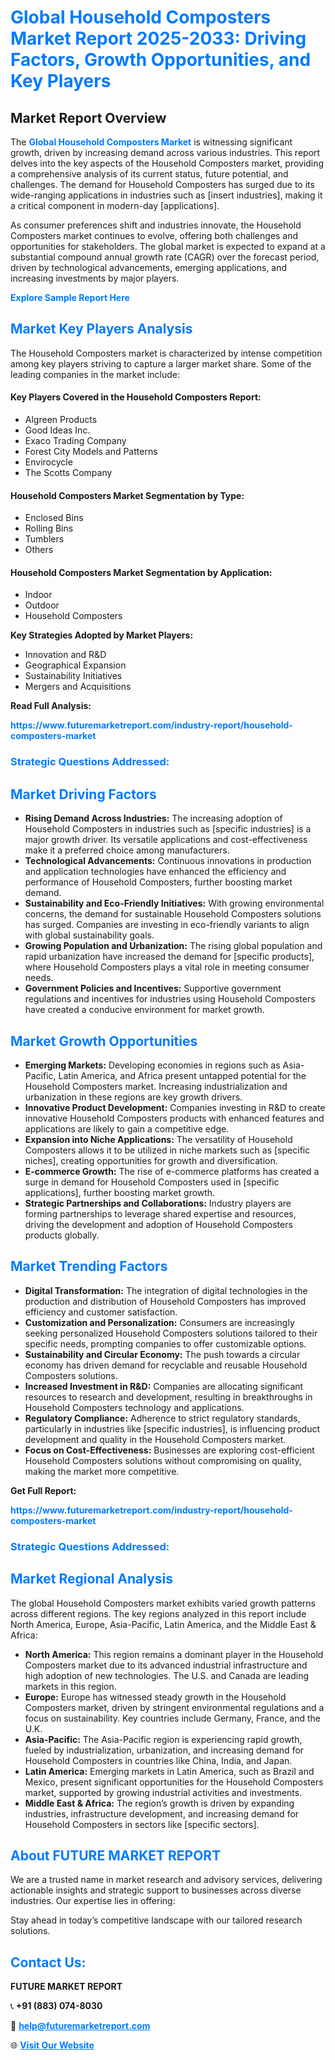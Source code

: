 <h1 style="color: #007BFF;">Global Household Composters Market Report 2025-2033: Driving Factors, Growth Opportunities, and Key Players</h1>

<section id="overview">
<h2>Market Report Overview</h2>
<p>The <a href="https://www.futuremarketreport.com/industry-report/household-composters-market" style="color: #007BFF; text-decoration: none;"><strong>Global Household Composters Market</strong></a> is witnessing significant growth, driven by increasing demand across various industries. This report delves into the key aspects of the Household Composters market, providing a comprehensive analysis of its current status, future potential, and challenges. The demand for Household Composters has surged due to its wide-ranging applications in industries such as [insert industries], making it a critical component in modern-day [applications].</p>
<p>As consumer preferences shift and industries innovate, the Household Composters market continues to evolve, offering both challenges and opportunities for stakeholders. The global market is expected to expand at a substantial compound annual growth rate (CAGR) over the forecast period, driven by technological advancements, emerging applications, and increasing investments by major players.</p>
</section>

<section id="overview">
<p><a href="https://www.futuremarketreport.com/request-sample/reportId=124444" style="color: #007BFF; text-decoration: none;"><strong>Explore Sample Report Here</strong></a></p>
</section>

<section id="key-players">
<h2 style="color: #007BFF;">Market Key Players Analysis</h2>
<p>The Household Composters market is characterized by intense competition among key players striving to capture a larger market share. Some of the leading companies in the market include:</p>
<h4>Key Players Covered in the Household Composters Report:</h4>
<ul><li>Algreen Products</li><li>Good Ideas Inc.</li><li>Exaco Trading Company</li><li>Forest City Models and Patterns</li><li>Envirocycle</li><li>The Scotts Company</li></ul>
<h4>Household Composters Market Segmentation by Type:</h4>
<ul><li>Enclosed Bins</li><li>Rolling Bins</li><li>Tumblers</li><li>Others</li></ul>

<h4>Household Composters Market Segmentation by Application:</h4>
<ul><li>Indoor</li><li>Outdoor</li><li>Household Composters</li></ul>
<p><strong>Key Strategies Adopted by Market Players:</strong></p>
<ul>
<li>Innovation and R&D</li>
<li>Geographical Expansion</li>
<li>Sustainability Initiatives</li>
<li>Mergers and Acquisitions</li>
</ul>
</section>

<section>
<p><strong>Read Full Analysis: </strong></p><a href="https://www.futuremarketreport.com/industry-report/household-composters-market" style="color: #007BFF; text-decoration: none;"><strong>https://www.futuremarketreport.com/industry-report/household-composters-market</strong></a>
<h3 style="color: #007BFF;">Strategic Questions Addressed:</h3>
</section>

<section id="driving-factors">
<h2 style="color: #007BFF;">Market Driving Factors</h2>
<ul>
<li><strong>Rising Demand Across Industries:</strong> The increasing adoption of Household Composters in industries such as [specific industries] is a major growth driver. Its versatile applications and cost-effectiveness make it a preferred choice among manufacturers.</li>
<li><strong>Technological Advancements:</strong> Continuous innovations in production and application technologies have enhanced the efficiency and performance of Household Composters, further boosting market demand.</li>
<li><strong>Sustainability and Eco-Friendly Initiatives:</strong> With growing environmental concerns, the demand for sustainable Household Composters solutions has surged. Companies are investing in eco-friendly variants to align with global sustainability goals.</li>
<li><strong>Growing Population and Urbanization:</strong> The rising global population and rapid urbanization have increased the demand for [specific products], where Household Composters plays a vital role in meeting consumer needs.</li>
<li><strong>Government Policies and Incentives:</strong> Supportive government regulations and incentives for industries using Household Composters have created a conducive environment for market growth.</li>
</ul>
</section>

<section id="growth-opportunities">
<h2 style="color: #007BFF;">Market Growth Opportunities</h2>
<ul>
<li><strong>Emerging Markets:</strong> Developing economies in regions such as Asia-Pacific, Latin America, and Africa present untapped potential for the Household Composters market. Increasing industrialization and urbanization in these regions are key growth drivers.</li>
<li><strong>Innovative Product Development:</strong> Companies investing in R&D to create innovative Household Composters products with enhanced features and applications are likely to gain a competitive edge.</li>
<li><strong>Expansion into Niche Applications:</strong> The versatility of Household Composters allows it to be utilized in niche markets such as [specific niches], creating opportunities for growth and diversification.</li>
<li><strong>E-commerce Growth:</strong> The rise of e-commerce platforms has created a surge in demand for Household Composters used in [specific applications], further boosting market growth.</li>
<li><strong>Strategic Partnerships and Collaborations:</strong> Industry players are forming partnerships to leverage shared expertise and resources, driving the development and adoption of Household Composters products globally.</li>
</ul>
</section>

<section id="trending-factors">
<h2 style="color: #007BFF;">Market Trending Factors</h2>
<ul>
<li><strong>Digital Transformation:</strong> The integration of digital technologies in the production and distribution of Household Composters has improved efficiency and customer satisfaction.</li>
<li><strong>Customization and Personalization:</strong> Consumers are increasingly seeking personalized Household Composters solutions tailored to their specific needs, prompting companies to offer customizable options.</li>
<li><strong>Sustainability and Circular Economy:</strong> The push towards a circular economy has driven demand for recyclable and reusable Household Composters solutions.</li>
<li><strong>Increased Investment in R&D:</strong> Companies are allocating significant resources to research and development, resulting in breakthroughs in Household Composters technology and applications.</li>
<li><strong>Regulatory Compliance:</strong> Adherence to strict regulatory standards, particularly in industries like [specific industries], is influencing product development and quality in the Household Composters market.</li>
<li><strong>Focus on Cost-Effectiveness:</strong> Businesses are exploring cost-efficient Household Composters solutions without compromising on quality, making the market more competitive.</li>
</ul>
</section>

<section>
<p><strong>Get Full Report: </strong></p><a href="https://www.futuremarketreport.com/industry-report/household-composters-market" style="color: #007BFF; text-decoration: none;"><strong>https://www.futuremarketreport.com/industry-report/household-composters-market</strong></a>
<h3 style="color: #007BFF;">Strategic Questions Addressed:</h3>
</section>


<section id="regional-analysis">
<h2 style="color: #007BFF;">Market Regional Analysis</h2>
<p>The global Household Composters market exhibits varied growth patterns across different regions. The key regions analyzed in this report include North America, Europe, Asia-Pacific, Latin America, and the Middle East & Africa:</p>
<ul>
<li><strong>North America:</strong> This region remains a dominant player in the Household Composters market due to its advanced industrial infrastructure and high adoption of new technologies. The U.S. and Canada are leading markets in this region.</li>
<li><strong>Europe:</strong> Europe has witnessed steady growth in the Household Composters market, driven by stringent environmental regulations and a focus on sustainability. Key countries include Germany, France, and the U.K.</li>
<li><strong>Asia-Pacific:</strong> The Asia-Pacific region is experiencing rapid growth, fueled by industrialization, urbanization, and increasing demand for Household Composters in countries like China, India, and Japan.</li>
<li><strong>Latin America:</strong> Emerging markets in Latin America, such as Brazil and Mexico, present significant opportunities for the Household Composters market, supported by growing industrial activities and investments.</li>
<li><strong>Middle East & Africa:</strong> The region’s growth is driven by expanding industries, infrastructure development, and increasing demand for Household Composters in sectors like [specific sectors].</li>
</ul>
</section>

<footer>
<h2 style="color: #007BFF;">About FUTURE MARKET REPORT</h2>
<p>We are a trusted name in market research and advisory services, delivering actionable insights and strategic support to businesses across diverse industries. Our expertise lies in offering:</p>

<p>Stay ahead in today’s competitive landscape with our tailored research solutions.</p>

<h2 style="color: #007BFF;">Contact Us:</h2>
<p><strong>FUTURE MARKET REPORT</strong></p>
<p>📞 <strong>+91 (883) 074-8030</strong></p>
<p>📧 <strong><a href="mailto:help@futuremarketreport.com" style="color: #007BFF;">help@futuremarketreport.com</a></strong></p>
<p>🌐 <strong><a href="https://www.futuremarketreport.com/" style="color: #007BFF;">Visit Our Website</a></strong></p>
</footer>